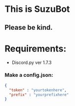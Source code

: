# This is SuzuBot
## Please be kind.

# Requirements:
* Discord.py ver 1.7.3
### Make a config.json:
```json
{
  "token" : "yourtokenhere",
  "prefix" : "yourprefixhere"
}
```